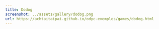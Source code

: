```yaml
---
title: Dodog
screenshot: ../assets/gallery/dodog.png
url: https://achtaitaipai.github.io/odyc-exemples/games/dodog.html
---
```

